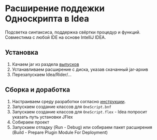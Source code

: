 # Расширение поддежки Односкрипта в Idea

Подсветка синтаксиса, поддержка свёртки процедур и функций. Совместима с любой IDE на основе IntelliJ IDEA.

## Установка

1. Качаем jar из раздела [выпусков](https://github.com/dmpas/idea-onescript/releases)
2. Устанавливаем расширение с диска, указав скачанный jar-архив
3. Перезапускаем Idea/Rider/...

## Сборка и доработка

1. Настраиваем среду разработки согласно [инструкции](http://www.jetbrains.org/intellij/sdk/docs/tutorials/custom_language_support/prerequisites.html).
2. Запускаем создание классов для `OneScript.bnf`
3. Запускаем создание классов для `OneScript.flex` - Idea попросит указать путь установки JFlex
4. Собираем проект
5. Запускаем отладку (Run - Debug) или собираем пакет расширения (Build - Prepare Plugin Module For Deployment)
